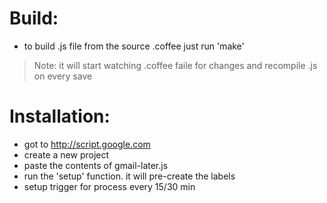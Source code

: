 # Build:

- to build .js file from the source .coffee just run 'make'
> Note: it will start watching .coffee faile for changes and recompile .js on every save

# Installation:

- got to http://script.google.com
- create a new project
- paste the contents of gmail-later.js
- run the 'setup' function. it will pre-create the labels
- setup trigger for process every 15/30 min


